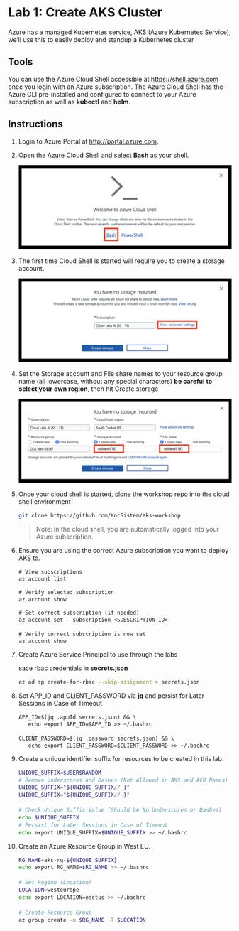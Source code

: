 Lab 1: Create AKS Cluster
==
Azure has a managed Kubernetes service, AKS (Azure Kubernetes Service), we’ll use this to easily deploy and standup a Kubernetes cluster

## Tools
You can use the Azure Cloud Shell accessible at https://shell.azure.com once you login with an Azure subscription. The Azure Cloud Shell has the Azure CLI pre-installed and configured to connect to your Azure subscription as well as **kubectl** and **helm**.

## Instructions

1. Login to Azure Portal at http://portal.azure.com.
2. Open the Azure Cloud Shell and select **Bash** as your shell.

   ![Azure Cloud Shell](/labs/create-aks-cluster/img/cloud-shell-bash.png "Azure Cloud Shell")
3. The first time Cloud Shell is started will require you to create a storage account.

   ![Create Storage Account](/labs/create-aks-cluster/img/create-storage-account.png "Create Storage Account")
4. Set the Storage account and File share names to your resource group name (all lowercase, without any special characters) **be careful to select your own region**, then hit Create storage

   ![Advanced Storage Account](/labs/create-aks-cluster/img/advanced-storage-account.png "Advanced Storage Account")
5. Once your cloud shell is started, clone the workshop repo into the cloud shell environment

   ```bash
   git clone https://github.com/KocSistem/aks-workshop
   ```

   > Note: In the cloud shell, you are automatically logged into your Azure subscription.
6. Ensure you are using the correct Azure subscription you want to deploy AKS to.

   ```
   # View subscriptions
   az account list
   ```

   ```
   # Verify selected subscription
   az account show
   ```

   ```
   # Set correct subscription (if needed)
   az account set --subscription <SUBSCRIPTION_ID>

   # Verify correct subscription is now set
   az account show

7. Create Azure Service Principal to use through the labs

   sace rbac credentials in **secrets.json** 

   ```bash
   az ad sp create-for-rbac --skip-assignment > secrets.json
   ```

8. Set APP_ID and CLIENT_PASSWORD via **jq** and persist for Later Sessions in Case of Timeout

   ```
   APP_ID=$(jq .appId secrets.json) && \
      echo export APP_ID=$APP_ID >> ~/.bashrc

   CLIENT_PASSWORD=$(jq .password secrets.json) && \
      echo export CLIENT_PASSWORD=$CLIENT_PASSWORD >> ~/.bashrc
   ```

9. Create a unique identifier suffix for resources to be created in this lab.

   ```bash
   UNIQUE_SUFFIX=$USER$RANDOM
   # Remove Underscores and Dashes (Not Allowed in AKS and ACR Names)
   UNIQUE_SUFFIX="${UNIQUE_SUFFIX//_}"
   UNIQUE_SUFFIX="${UNIQUE_SUFFIX//-}"

   # Check Unique Suffix Value (Should be No Underscores or Dashes)
   echo $UNIQUE_SUFFIX
   # Persist for Later Sessions in Case of Timeout
   echo export UNIQUE_SUFFIX=$UNIQUE_SUFFIX >> ~/.bashrc
   ```

10. Create an Azure Resource Group in West EU.

    ```bash
    RG_NAME=aks-rg-${UNIQUE_SUFFIX}
    echo export RG_NAME=$RG_NAME >> ~/.bashrc

    # Set Region (Location)
    LOCATION=westeurope
    echo export LOCATION=eastus >> ~/.bashrc

    # Create Resource Group
    az group create -n $RG_NAME -l $LOCATION
    ```